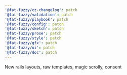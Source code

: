 ```yaml
---
'@fat-fuzzy/cz-changelog': patch
'@fat-fuzzy/validation': patch
'@fat-fuzzy/playbook': patch
'@fat-fuzzy/config': patch
'@fat-fuzzy/sketch': patch
'@fat-fuzzy/prose': patch
'@fat-fuzzy/style': patch
'@fat-fuzzy/gfx': patch
'@fat-fuzzy/ui': patch
'@fat-fuzzy/doc': patch
---
```


New rails layouts, raw templates, magic scrolly, consent
